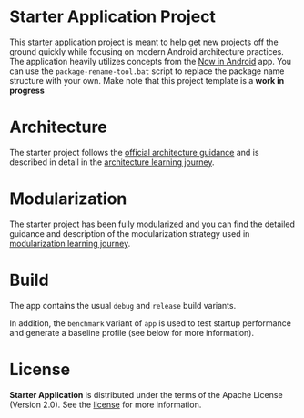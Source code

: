 Starter Application Project
===========================

This starter application project is meant to help get new projects off the ground quickly while focusing on modern Android architecture practices.
The application heavily utilizes concepts from the [Now in Android](https://developer.android.com/series/now-in-android)
app. You can use the `package-rename-tool.bat` script to replace the package name structure with your own.
Make note that this project template is a **work in progress**

# Architecture

The starter project follows the
[official architecture guidance](https://developer.android.com/topic/architecture)
and is described in detail in the
[architecture learning journey](docs/ArchitectureLearningJourney.md).

# Modularization

The starter project has been fully modularized and you can find the detailed guidance and
description of the modularization strategy used in
[modularization learning journey](docs/ModularizationLearningJourney.md).

# Build

The app contains the usual `debug` and `release` build variants.

In addition, the `benchmark` variant of `app` is used to test startup performance and generate a
baseline profile (see below for more information).


# License

**Starter Application** is distributed under the terms of the Apache License (Version 2.0). See the
[license](LICENSE) for more information.